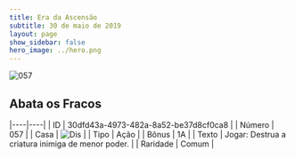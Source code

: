 ```yaml
---
title: Era da Ascensão
subtitle: 30 de maio de 2019
layout: page
show_sidebar: false
hero_image: ../hero.png
---
```


![057](https://cdn.keyforgegame.com/media/card_front/pt/435_057_4XHGX3CG2G76_pt.png)

## Abata os Fracos

|----|----|
| ID | 30dfd43a-4973-482a-8a52-be37d8cf0ca8 |
| Número | 057 |
| Casa | ![Dis](https://archonarcana.com/images/thumb/e/e8/Dis.png/22px-Dis.png "Dis") |
| Tipo | Ação |
| Bônus | 1A |
| Texto | Jogar: Destrua a criatura inimiga de menor poder. |
| Raridade | Comum |

